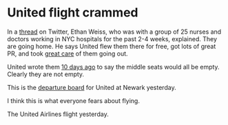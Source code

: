 # United flight crammed
In a <a href="https://twitter.com/ethanjweiss/status/1259165939037331456">thread</a> on Twitter, Ethan Weiss, who was with a group of 25 nurses and doctors working in NYC hospitals for the past 2-4 weeks, explained. They are going home. He says United flew them there for free, got lots of great PR, and took <a href="https://twitter.com/ethanjweiss/status/1254197942732324867">great care</a> of them going out. 

United wrote them <a href="https://twitter.com/ethanjweiss/status/1259171771191824385">10 days ago</a> to say the middle seats would all be empty. Clearly they are not empty.

This is the <a href="https://twitter.com/ethanjweiss/status/1259310067066630144/photo/1">departure board</a> for United at Newark yesterday. 

I think this is what everyone fears about flying. 

The United Airlines flight yesterday.  

